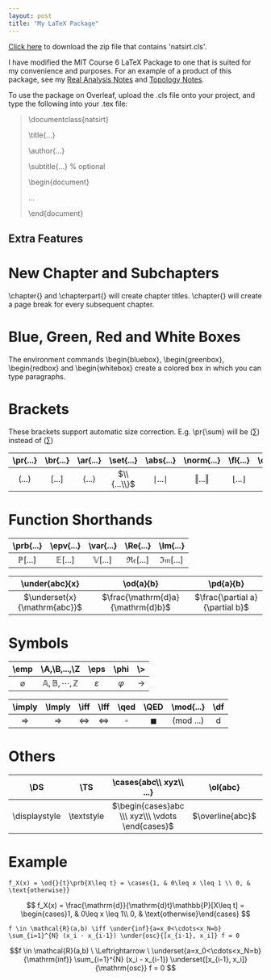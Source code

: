 ```yaml
---
layout: post
title: "My LaTeX Package"
---
```


<a href="https://raw.githubusercontent.com/Tristanchaang/tristanchaang.github.io/main/downloads/natsirt.zip" download="download">Click here</a> to download the zip file that contains 'natsirt.cls'.

I have modified the MIT Course 6 LaTeX Package to one that is suited for my convenience and purposes. For an example of a product of this package, see my [Real Analysis Notes](https://tristanchaang.github.io/notes/real_analysis) and [Topology Notes](https://tristanchaang.github.io/notes/topology).

To use the package on Overleaf, upload the .cls file onto your project, and type the following into your .tex file:

>\documentclass{natsirt}
>
>\title{...}
>
>\author{...}
>
>\subtitle{...} % optional
>
>\begin{document}
>
>...
>
>\end{document}

## Extra Features

# New Chapter and Subchapters

\chapter{} and \chapterpart{} will create chapter titles. \chapter{} will create a page break for every subsequent chapter.

# Blue, Green, Red and White Boxes

The environment commands \begin{bluebox}, \begin{greenbox}, \begin{redbox} and \begin{whitebox} create a colored box in which you can type paragraphs.

# Brackets

These brackets support automatic size correction. E.g. \pr{\sum} will be $\left(\sum\right)$ instead of $(\sum)$

| \pr{...} | \br{...} | \ar{...} | \set{...} | \abs{...} | \norm{...} | \fl{...} | \ce{...} |
|:-:|:-:|:-:|:-:|:-:|:-:|:-:|:-:|
| $(...)$  | $[...]$  | $\langle ... \rangle$  | $\\{...\\}$ | $\mid ... \mid$ | $\Vert ... \Vert$ | $\lfloor...\rfloor$  | $\lceil...\rceil$  |

# Function Shorthands

| \prb{...} | \epv{...} | \var{...} | \Re{...} | \Im{...} |
|:-:|:-:|:-:|:-:|:-:|
| $\mathbb{P}[...]$ | $\mathbb{E}[...]$ | $\mathbb{V}[...]$ | $\mathfrak{Re}[...]$ | $\mathfrak{Im}[...]$ |

| \under{abc}{x} | \od{a}{b} | \pd{a}{b} |
|:-:|:-:|:-:|
| $\underset{x}{\mathrm{abc}}$ | $\frac{\mathrm{d}a}{\mathrm{d}b}$ | $\frac{\partial a}{\partial b}$ |

# Symbols

| \emp | \A,\B,...,\Z | \eps | \phi | \\> |
|:-:|:-:|:-:|:-:|:-:|
| $\varnothing$ | $\mathbb{A},\mathbb{B},\cdots,\mathbb{Z}$ | $\varepsilon$ | $\varphi$ | $\rightarrow$ |

| \imply | \Imply | \iff | \Iff | \qed | \QED | \mod{...} | \df |
|:-:|:-:|:-:|:-:|:-:|:-:|:-:|:-:|
| $\Rightarrow$ | $\Longrightarrow$ | $\Leftrightarrow$ | $\Longleftrightarrow$ | $\square$ | $\blacksquare$ | $(\mathrm{mod} \ ...)$ | $\mathrm{d}$ |

# Others

| \DS           | \TS        | \cases{abc\\\ xyz\\\ ...} | \ol{abc} | \td{abc} | \emph{text} | \scr{ABC} |
|:-------------:|:----------:|:-:|:-:|:-:|:-:|:-:|
| \displaystyle | \textstyle | $\begin{cases}abc \\\ xyz\\\ \vdots \end{cases}$ | $\overline{abc}$ | $\widetilde{abc}$ | ***text*** | $\mathscr{ABC}$ |

# Example

```f_X(x) = \od{}{t}\prb{X\leq t} = \cases{1, & 0\leq x \leq 1 \\ 0, & \text{otherwise}}```

$$ f_X(x) = \frac{\mathrm{d}}{\mathrm{d}t}\mathbb{P}[X\leq t] = \begin{cases}1, & 0\leq x \leq 1\\ 0, & \text{otherwise}\end{cases} $$

``` f \in \mathcal{R}(a,b) \iff \under{inf}{a=x_0<\cdots<x_N=b} \sum_{i=1}^{N} (x_i - x_{i-1}) \under{osc}{[x_{i-1}, x_i]} f = 0 ```

$$f \in \mathcal{R}(a,b) \ \Leftrightarrow \ \underset{a=x_0<\cdots<x_N=b}{\mathrm{inf}} \sum_{i=1}^{N} (x_i - x_{i-1}) \underset{[x_{i-1}, x_i]}{\mathrm{osc}} f = 0 $$